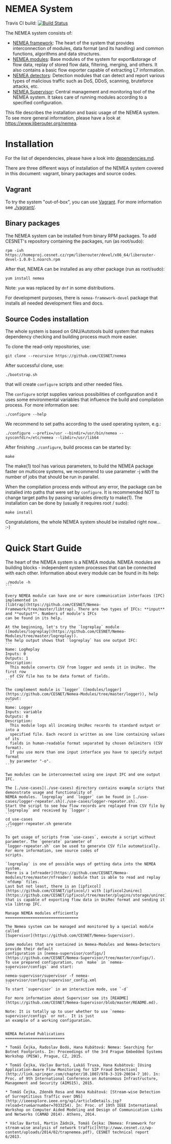 NEMEA System
============

Travis CI build: [![Build Status](https://travis-ci.org/CESNET/Nemea.svg?branch=master)](https://travis-ci.org/CESNET/Nemea)

The NEMEA system consists of:
* [NEMEA framework](https://github.com/CESNET/Nemea-Framework): The heart of the system that provides interconnection of modules, data format (and its handling) and common functions, algorithms and data structures.
* [NEMEA modules](https://github.com/CESNET/Nemea-Modules): Base modules of the system for export&storage of flow data, replay of stored flow data, filtering, merging, and others. It also contains a basic flow exporter capable of extracting L7 information. 
* [NEMEA detectors](https://github.com/CESNET/Nemea-Detectors): Detection modules that can detect and report various types of malicious traffic such as DoS, DDoS, scanning, bruteforce attacks, etc.
* [NEMEA Supervisor](https://github.com/CESNET/Nemea-Supervisor): Central management and monitoring tool of the NEMEA system. It takes care of running modules according to a specified configuration.

This file describes the installation and basic usage of the NEMEA system.
To see more general information, please have a look at
https://www.liberouter.org/nemea.

Installation
============

For the list of dependencies, please have a look into [dependencies.md](./dependencies.md).

There are three different ways of installation of the NEMEA system covered
in this document: vagrant, binary packages and source codes.

Vagrant
-------

To try the system "out-of-box", you can use [Vagrant](https://www.vagrantup.com/).
For more information see [./vagrant/](./vagrant/).

Binary packages
---------------

The NEMEA system can be installed from binary RPM packages.
To add CESNET's repository containing the packages, run (as root/sudo):
```
rpm -ivh https://homeproj.cesnet.cz/rpm/liberouter/devel/x86_64/liberouter-devel-1.0.0-1.noarch.rpm
```

After that, NEMEA can be installed as any other package (run as root/sudo):
```
yum install nemea
```

Note: `yum` was replaced by `dnf` in some distributions.

For development purposes, there is `nemea-framework-devel` package that installs
all needed development files and docs.

Source Codes installation
-------------------------

The whole system is based on GNU/Autotools build system that makes dependency checking and
building process much more easier.

To clone the read-only repositories, use:

```
git clone --recursive https://github.com/CESNET/nemea
```

After successful clone, use:
```
./bootstrap.sh
```
that will create `configure` scripts and other needed files.

The `configure` script supplies various possibilities of
configuration and it uses some environmental variables that influence the build
and compilation process. For more information see:
```
./configure --help
```

We recommend to set paths according to the used operating system, e.g.:
```
./configure --prefix=/usr --bindir=/usr/bin/nemea --sysconfdir=/etc/nemea --libdir=/usr/lib64
```

After finishing `./configure`, build process can be started by:

```
make
```

The make(1) tool has various parameters, to build the NEMEA package faster on
multicore systems, we recommend to use parameter -j with the number of jobs
that should be run in parallel.

When the compilation process ends without any error, the package can be installed
into paths that were set by `configure`. It is recommended NOT to change
target paths by passing variables directly to make(1).
The installation can be done by (usually it requires root / sudo):

```
make install
```

Congratulations, the whole NEMEA system should be installed right now... :-)

Quick Start Guide
=================

The heart of the NEMEA system is a NEMEA module. NEMEA modules are building blocks - independent system processes
that can be connected with each other. Information about every module can be found in its help:
````
./module -h
```

Every NEMEA module can have one or more communication interfaces (IFC) implemented in
[libtrap](https://github.com/CESNET/Nemea-Framework/tree/master/libtrap). There are two types of IFCs: **input** and **output**. Numbers of module's IFCs
can be found in its help.

At the beginning, let's try the `logreplay` module ([modules/logreplay](https://github.com/CESNET/Nemea-Modules/tree/master/logreplay)).
The help output shows that `logreplay` has one output IFC:
```
Name: LogReplay
Inputs: 0
Outputs: 1
Description:
  This module converts CSV from logger and sends it in UniRec. The first row
  of CSV file has to be data format of fields.
```

The complement module is `logger` ([modules/logger](https://github.com/CESNET/Nemea-Modules/tree/master/logger)), help output:
```
Name: Logger
Inputs: variable
Outputs: 0
Description:
  This module logs all incoming UniRec records to standard output or into a
  specified file. Each record is written as one line containing values of its
  fields in human-readable format separated by chosen delimiters (CSV format).
  If you use more than one input interface you have to specify output format
  by parameter "-o".
```

Two modules can be interconnected using one input IFC and one output IFC.

The [./use-cases](./use-cases) directory contains example scripts that demonstrate usage and functionality of
NEMEA modules. `logreplay` and `logger` can be found in [./use-cases/logger-repeater.sh](./use-cases/logger-repeater.sh).
Start the script to see how flow records are replayed from CSV file by `logreplay` and received by `logger`:
```
cd use-cases
./logger-repeater.sh generate
```

To get usage of scripts from `use-cases`, execute a script without parameter. The `generate` parameter of
`logger-repeater.sh` can be used to generate CSV file automatically. For more information, see source codes of
scripts.

`logreplay` is one of possible ways of getting data into the NEMEA system.
There is a [nfreader](https://github.com/CESNET/Nemea-modules/tree/master/nfreader) module that is able to read and replay `nfdump` files.
Last but not least, there is an [ipfixcol](https://github.com/CESNET/ipfixcol/) with [ipfixcol2unirec](https://github.com/CESNET/ipfixcol/tree/master/plugins/storage/unirec)
that is capable of exporting flow data in UniRec format and sending it via libtrap IFC.

Manage NEMEA modules efficiently
================================

The Nemea system can be managed and monitored by a special module called
[Supervisor](https://github.com/CESNET/Nemea-Supervisor).

Some modules that are contained in Nemea-Modules and Nemea-Detectors provide their default
configuration in [nemea-supervisor/configs/](https://github.com/CESNET/Nemea-Supervisor/tree/master/configs/).
To use prepared configuration, run `make` in `nemea-supervisor/configs` and start:
```
nemea-supervisor/supervisor -f nemea-supervisor/configs/supervisor_config.xml
```
To start `supervisor` in an interactive mode, use `-d`

For more information about Supervisor see its [README](https://github.com/CESNET/Nemea-Supervisor/blob/master/README.md).

Note: It is totally up to user whether to use `nemea-supervisor/configs` or not.  It is just
an example of a working configuration.


NEMEA Related Publications
==========================

* Tomáš Čejka, Radoslav Bodó, Hana Kubátová: Nemea: Searching for Botnet Footprints. In: Proceedings of the 3rd Prague Embedded Systems Workshop (PESW), Prague, CZ, 2015.

* Tomáš Čejka, Václav Bartoš, Lukáš Truxa, Hana Kubátová: [Using Application-Aware Flow Monitoring for SIP Fraud Detection](http://link.springer.com/chapter/10.1007/978-3-319-20034-7_10). In: Proc. of 9th International Conference on Autonomous Infrastructure, Management and Security (AIMS15), 2015.

* Tomáš Čejka, Zdeněk Rosa and Hana Kubátová: [Stream-wise Detection of Surreptitious Traffic over DNS](http://ieeexplore.ieee.org/xpl/articleDetails.jsp?reload=true&arnumber=7033254). In: Proc. of 19th IEEE International Workshop on Computer Aided Modeling and Design of Communication Links and Networks (CAMAD 2014). Athens, 2014.

* Václav Bartoš, Martin Žádník, Tomáš Čejka: [Nemea: Framework for stream-wise analysis of network traffic](http://www.cesnet.cz/wp-content/uploads/2014/02/trapnemea.pdf), CESNET technical report 6/2013.

